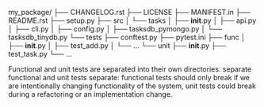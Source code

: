 my_package/
├── CHANGELOG.rst
├── LICENSE
├── MANIFEST.in
├── README.rst
├── setup.py
├── src
│ └── tasks
│ ├── __init__.py
│ ├── api.py
│ ├── cli.py
│ ├── config.py
│ ├── tasksdb_pymongo.py
│ └── tasksdb_tinydb.py
└── tests
├── conftest.py
├── pytest.ini
├── func
│ ├── __init__.py
│ ├── test_add.py
│ └── ...
└── unit
├── __init__.py
├── test_task.py
└── ...

Functional and unit tests are separated into their own directories. 
separate functional and unit tests separate:
functional tests should only break if we are intentionally changing functionality of the system, 
unit tests could break during a refactoring or an implementation change.
